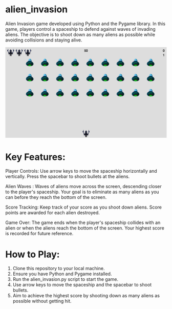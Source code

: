 # alien_invasion
Alien Invasion game developed using Python and the Pygame library. In this game, players control a spaceship to defend against waves of invading aliens. The objective is to shoot down as many aliens as possible while avoiding collisions and staying alive.

<img src="game.png" alt="Alt Text">

# Key Features:

Player Controls: 
Use arrow keys to move the spaceship horizontally and vertically. Press the spacebar to shoot bullets at the aliens.

Alien Waves : 
Waves of aliens move across the screen, descending closer to the player's spaceship. Your goal is to eliminate as many aliens as you can before they reach the bottom of the screen.

Score Tracking: 
Keep track of your score as you shoot down aliens. Score points are awarded for each alien destroyed.

Game Over: 
The game ends when the player's spaceship collides with an alien or when the aliens reach the bottom of the screen. Your highest score is recorded for future reference.

# How to Play:

1. Clone this repository to your local machine.
2. Ensure you have Python and Pygame installed.
3. Run the alien_invasion.py script to start the game.
4. Use arrow keys to move the spaceship and the spacebar to shoot bullets.
5. Aim to achieve the highest score by shooting down as many aliens as possible without getting hit.
